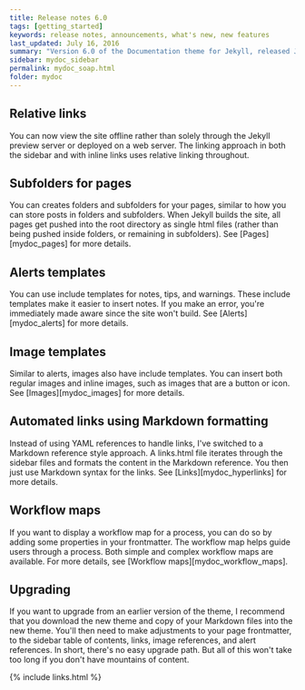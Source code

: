 ```yaml
---
title: Release notes 6.0
tags: [getting_started]
keywords: release notes, announcements, what's new, new features
last_updated: July 16, 2016
summary: "Version 6.0 of the Documentation theme for Jekyll, released July 4, 2016, implements relative links so you can view the files offline or on any server without configuring urls and baseurls. Additionally, you can store pages in subdirectories. Templates for alerts and images are available."
sidebar: mydoc_sidebar
permalink: mydoc_soap.html
folder: mydoc
---
```


## Relative links

You can now view the site offline rather than solely through the Jekyll preview server or deployed on a web server. The linking approach in both the sidebar and with inline links uses relative linking throughout.

## Subfolders for pages

You can creates folders and subfolders for your pages, similar to how you can store posts in folders and subfolders. When Jekyll builds the site, all pages get pushed into the root directory as single html files (rather than being pushed inside folders, or remaining in subfolders). See [Pages][mydoc_pages] for more details.

## Alerts templates

You can use include templates for notes, tips, and warnings. These include templates make it easier to insert notes. If you make an error, you're immediately made aware since the site won't build. See [Alerts][mydoc_alerts] for more details.

## Image templates

Similar to alerts, images also have include templates. You can insert both regular images and inline images, such as images that are a button or icon. See [Images][mydoc_images] for more details.

## Automated links using Markdown formatting

Instead of using YAML references to handle links, I've switched to a Markdown reference style approach. A links.html file iterates through the sidebar files and formats the content in the Markdown reference. You then just use Markdown syntax for the links. See [Links][mydoc_hyperlinks] for more details.

## Workflow maps

If you want to display a workflow map for a process, you can do so by adding some properties in your frontmatter. The workflow map helps guide users through a process. Both simple and complex workflow maps are available. For more details, see [Workflow maps][mydoc_workflow_maps].

## Upgrading

If you want to upgrade from an earlier version of the theme, I recommend that you download the new theme and copy of your Markdown files into the new theme. You'll then need to make adjustments to your page frontmatter, to the sidebar table of contents, links, image references, and alert references. In short, there's no easy upgrade path. But all of this won't take too long if you don't have mountains of content.

{% include links.html %}

